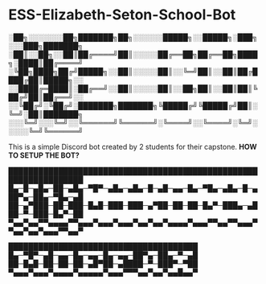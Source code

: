# ESS-Elizabeth-Seton-School-Bot

░██╗░░░░░░░██╗███████╗██╗░░░░░░█████╗░░█████╗░███╗░░░███╗███████╗
░██║░░██╗░░██║██╔════╝██║░░░░░██╔══██╗██╔══██╗████╗░████║██╔════╝
░╚██╗████╗██╔╝█████╗░░██║░░░░░██║░░╚═╝██║░░██║██╔████╔██║█████╗░░
░░████╔═████║░██╔══╝░░██║░░░░░██║░░██╗██║░░██║██║╚██╔╝██║██╔══╝░░
░░╚██╔╝░╚██╔╝░███████╗███████╗╚█████╔╝╚█████╔╝██║░╚═╝░██║███████╗
░░░╚═╝░░░╚═╝░░╚══════╝╚══════╝░╚════╝░░╚════╝░╚═╝░░░░░╚═╝╚══════╝

This is a simple Discord bot created by 2 students for their capstone.
**HOW TO SETUP THE BOT?**

█████████████████████████████████████████████████████████████████
█▄─█─▄█▄─██─▄█▄─▀█▀─▄█▄─▄█▄─█─▄█─▄▄─█▄─▀█▄─▄█▄─█─▄██▀▄─██▄─▀█▄─▄█
██─▄▀███─██─███─█▄█─███─███─▄▀██─██─██─█▄▀─███▄─▄███─▀─███─█▄▀─██
▀▄▄▀▄▄▀▀▄▄▄▄▀▀▄▄▄▀▄▄▄▀▄▄▄▀▄▄▀▄▄▀▄▄▄▄▀▄▄▄▀▀▄▄▀▀▄▄▄▀▀▄▄▀▄▄▀▄▄▄▀▀▄▄▀


██████████████████████████████████████
█▄─▀█▀─▄█─▄▄─█▄─▄▄─█▄─▄▄─██▀▄─██▄─▀─▄█
██─█▄█─██─██─██─▄█▀██─▄████─▀─███▀─▀██
▀▄▄▄▀▄▄▄▀▄▄▄▄▀▄▄▄▄▄▀▄▄▄▀▀▀▄▄▀▄▄▀▄▄█▄▄▀

